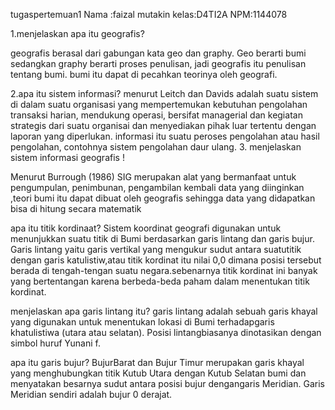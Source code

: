 tugaspertemuan1
Nama :faizal mutakin
kelas:D4TI2A 
NPM:1144078

1.menjelaskan apa itu geografis?

geografis berasal dari gabungan kata geo dan graphy. 
Geo berarti bumi sedangkan graphy berarti proses penulisan, 
jadi geografis itu penulisan tentang bumi. 
bumi itu dapat di pecahkan teorinya oleh geografi.

2.apa itu sistem informasi?
menurut Leitch dan Davids adalah suatu sistem di dalam suatu organisasi yang mempertemukan kebutuhan pengolahan transaksi harian, 
mendukung operasi, bersifat managerial dan kegiatan strategis dari suatu organisai dan menyediakan pihak luar tertentu dengan laporan yang diperlukan.
informasi itu suatu peroses pengolahan atau hasil pengolahan, contohnya sistem pengolahan daur ulang.
3. menjelaskan sistem informasi geografis !

Menurut Burrough (1986)
SIG merupakan alat yang bermanfaat untuk pengumpulan, 
penimbunan, 
pengambilan kembali data yang diinginkan ,teori bumi itu dapat dibuat oleh geografis
sehingga data yang didapatkan bisa di hitung secara matematik

apa itu titik kordinaat?
Sistem koordinat geografi digunakan untuk menunjukkan suatu titik di Bumi berdasarkan garis lintang dan garis bujur. 
Garis lintang yaitu garis vertikal yang mengukur sudut antara suatutitik dengan garis katulistiw,atau titik kordinat itu
nilai 0,0 dimana posisi tersebut berada di tengah-tengan suatu negara.sebenarnya titik kordinat ini banyak yang bertentangan
karena berbeda-beda paham dalam menentukan titik kordinat. 

menjelaskan apa garis lintang itu?
garis lintang adalah sebuah garis khayal yang digunakan untuk menentukan lokasi di Bumi terhadapgaris khatulistiwa (utara atau selatan).
Posisi lintangbiasanya dinotasikan dengan simbol huruf Yunani f.

apa itu garis bujur?
BujurBarat dan Bujur Timur merupakan garis khayal yang menghubungkan titik Kutub Utara dengan Kutub Selatan bumi dan menyatakan besarnya sudut antara posisi bujur dengangaris Meridian. Garis Meridian sendiri adalah bujur 0 derajat.
